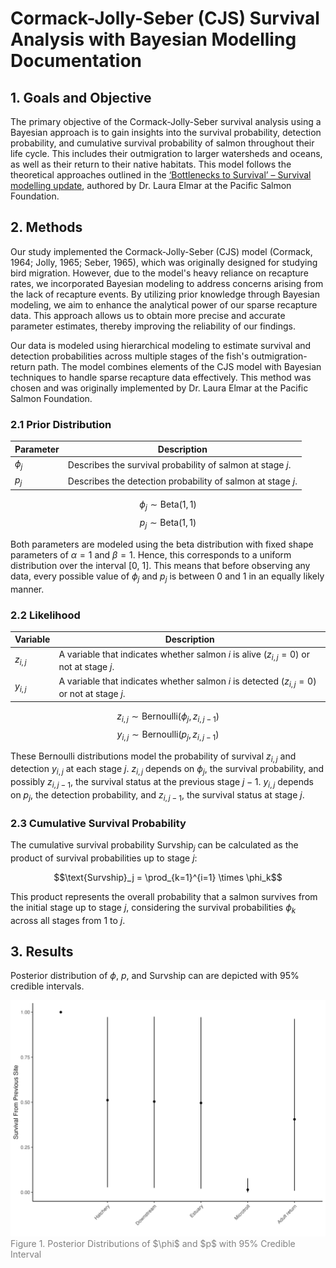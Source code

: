 # Cormack-Jolly-Seber (CJS) Survival Analysis with Bayesian Modelling Documentation

## 1. Goals and Objective
The primary objective of the Cormack-Jolly-Seber survival analysis using a Bayesian approach is to gain insights into the survival probability, detection probability, and cumulative survival probability of salmon throughout their life cycle. This includes their outmigration to larger watersheds and oceans, as well as their return to their native habitats. This model follows the theoretical approaches outlined in the [‘Bottlenecks to Survival’ – Survival modelling update](https://github.com/brahmwg/Bottlenecks_MDS_Capstone/blob/main/documentation/Bottlenecks%20survival%20modelling_Full%20summary_May%202023_LKE%20(2).docx), authored by Dr. Laura Elmar at the Pacific Salmon Foundation.

## 2. Methods
Our study implemented the Cormack-Jolly-Seber (CJS) model (Cormack, 1964; Jolly, 1965; Seber, 1965), which was originally designed for studying bird migration. However, due to the model's heavy reliance on recapture rates, we incorporated Bayesian modeling to address concerns arising from the lack of recapture events. By utilizing prior knowledge through Bayesian modeling, we aim to enhance the analytical power of our sparse recapture data. This approach allows us to obtain more precise and accurate parameter estimates, thereby improving the reliability of our findings.

Our data is modeled using hierarchical modeling to estimate survival and detection probabilities across multiple stages of the fish's outmigration-return path. The model combines elements of the CJS model with Bayesian techniques to handle sparse recapture data effectively. This method was chosen and was originally implemented by Dr. Laura Elmar at the Pacific Salmon Foundation.

### 2.1 Prior Distribution
| Parameter | Description | 
| --- | --- | 
| $\phi_j$ | Describes the survival probability of salmon at stage $j$. |
| $p_j$ | Describes the detection probability of salmon at stage $j$. |

$$\phi_j \sim \text{Beta}(1,1)$$
$$p_j \sim \text{Beta}(1,1)$$

Both parameters are modeled using the beta distribution with fixed shape parameters of $\alpha=1$ and $\beta=1$. Hence, this corresponds to a uniform distribution over the interval [0, 1]. This means that before observing any data, every possible value of $\phi_j$ and $p_j$ is between 0 and 1 in an equally likely manner.

### 2.2 Likelihood
| Variable | Description | 
| --- | --- | 
| $z_{i,j}$ | A variable that indicates whether salmon $i$ is alive $(z_{i,j} = 0)$ or not at stage $j$. |
| $y_{i,j}$ | A variable that indicates whether salmon $i$ is detected $(z_{i,j} = 0)$ or not at stage $j$. |

$$z_{i,j} \sim \text{Bernoulli}(\phi_j, z_{i,j-1})$$
$$y_{i,j} \sim \text{Bernoulli}(p_j, z_{i,j-1})$$

These Bernoulli distributions model the probability of survival $z_{i,j}$ and detection $y_{i,j}$ at each stage $j$. $z_{i,j}$ depends on $\phi_j$, the survival probability, and possibly $z_{i, j-1}$, the survival status at the previous stage $j-1$. $y_{i,j}$ depends on $p_j$, the detection probability, and $z_{i,j-1}$, the survival status at stage $j$.

### 2.3 Cumulative Survival Probability
The cumulative survival probability $\text{Survship}_j$ can be calculated as the product of survival probabilities up to stage $j$:

$$\text{Survship}_j = \prod_{k=1}^{i=1} \times \phi_k$$

This product represents the overall probability that a salmon survives from the initial stage up to stage $j$, considering the survival probabilities $\phi_k$ across all stages from 1 to $j$.

## 3. Results
Posterior distribution of $\phi$, $p$, and $\text{Survship}$ can are depicted with 95% credible intervals. 

<img src="plots/phi_p.png" alt="phi and p" width="600">
<span style="color: gray;">Figure 1. Posterior Distributions of $\phi$ and $p$ with 95% Credible Interval</span>

